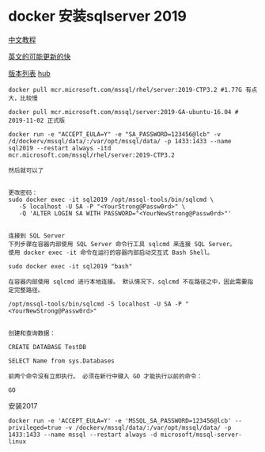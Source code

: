 # docker 安装sqlserver 2019
[中文教程](https://docs.microsoft.com/zh-cn/sql/linux/quickstart-install-connect-docker?view=sqlallproducts-allversions&pivots=cs1-bash)

[英文的可能更新的快](https://docs.microsoft.com/en-us/sql/linux/quickstart-install-connect-docker?view=sql-server-ver15&pivots=cs1-bash)

[版本列表](https://mcr.microsoft.com/v2/mssql/server/tags/list)
[hub](https://hub.docker.com/_/microsoft-mssql-server)

```
docker pull mcr.microsoft.com/mssql/rhel/server:2019-CTP3.2 #1.77G 有点大，比较慢

docker pull mcr.microsoft.com/mssql/server:2019-GA-ubuntu-16.04 # 2019-11-02 正式版

docker run -e "ACCEPT_EULA=Y" -e "SA_PASSWORD=123456@lcb" -v /d/dockerv/mssql/data/:/var/opt/mssql/data/ -p 1433:1433 --name sql2019 --restart always -itd mcr.microsoft.com/mssql/rhel/server:2019-CTP3.2

然后就可以了


更改密码：
sudo docker exec -it sql2019 /opt/mssql-tools/bin/sqlcmd \
   -S localhost -U SA -P "<YourStrong@Passw0rd>" \
   -Q 'ALTER LOGIN SA WITH PASSWORD="<YourNewStrong@Passw0rd>"'


连接到 SQL Server
下列步骤在容器内部使用 SQL Server 命令行工具 sqlcmd 来连接 SQL Server。
使用 docker exec -it 命令在运行的容器内部启动交互式 Bash Shell。 

sudo docker exec -it sql2019 "bash"

在容器内部使用 sqlcmd 进行本地连接。 默认情况下，sqlcmd 不在路径之中，因此需要指定完整路径。

/opt/mssql-tools/bin/sqlcmd -S localhost -U SA -P "<YourNewStrong@Passw0rd>"


创建和查询数据：

CREATE DATABASE TestDB

SELECT Name from sys.Databases

前两个命令没有立即执行。 必须在新行中键入 GO 才能执行以前的命令：

GO

```


安装2017
```
docker run -e 'ACCEPT_EULA=Y' -e 'MSSQL_SA_PASSWORD=123456@lcb' --privileged=true -v /dockerv/mssql/data/:/var/opt/mssql/data/ -p 1433:1433 --name mssql --restart always -d microsoft/mssql-server-linux
```